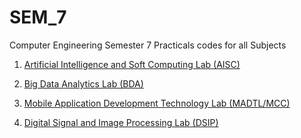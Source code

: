 # SEM_7
Computer Engineering Semester 7 Practicals codes for all Subjects

1. [Artificial Intelligence and Soft Computing Lab (AISC)](https://github.com/HarshOza36/SEM_7/tree/master/AISC%20Lab)

2. [Big Data Analytics Lab (BDA)](https://github.com/HarshOza36/SEM_7/tree/master/BDA%20Lab)

3. [Mobile Application Development Technology Lab (MADTL/MCC)](https://github.com/HarshOza36/SEM_7/tree/master/MCC%20Lab/Exp06)

4. [Digital Signal and Image Processing Lab (DSIP)](https://github.com/HarshOza36/SEM_7/tree/master/DSIP%20Lab)
